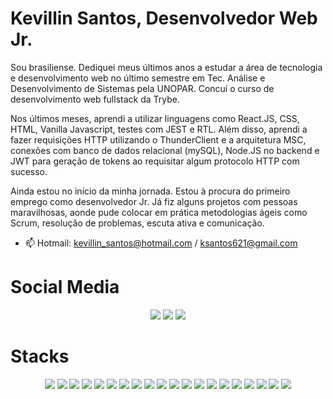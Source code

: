 <h1>Kevillin Santos, Desenvolvedor Web Jr.</h1>

Sou brasiliense. Dediquei meus últimos anos a estudar a área de tecnologia e desenvolvimento web no último semestre em Tec. Análise e Desenvolvimento de Sistemas pela UNOPAR. Concuí o curso de desenvolvimento web fullstack da Trybe.

Nos últimos meses, aprendi a utilizar linguagens como React.JS, CSS, HTML, Vanilla Javascript, testes com JEST e RTL. Além disso, aprendi a fazer requisições HTTP utilizando o ThunderClient e a arquitetura MSC, conexões com banco de dados relacional (mySQL), Node.JS no backend e JWT para geração de tokens ao requisitar algum protocolo HTTP com sucesso.

Ainda estou no início da minha jornada. Estou à procura do primeiro emprego como desenvolvedor Jr. Já fiz alguns projetos com pessoas maravilhosas, aonde pude colocar em prática metodologias ágeis como Scrum, resolução de problemas, escuta ativa e comunicação.

- 📫 Hotmail: kevillin_santos@hotmail.com / ksantos621@gmail.com<br>

<h1>Social Media</h1>
<div class="social-media" align="center">
<a href="mailto:ksantos621@gmail.com" target="_blank"><img src="https://img.shields.io/badge/Gmail-D14836?style=for-the-badge&logo=gmail&logoColor=white"/></a>
<a href="https://www.linkedin.com/in/kevillinsantos/" target="_blank"><img src="https://img.shields.io/badge/linkedin-%230077B5.svg?style=for-the-badge&logo=linkedin&logoColor=white"/></a>
<a href="https://wa.me/5561982788831" target="_blank"><img src="https://img.shields.io/badge/WhatsApp-25D366?style=for-the-badge&logo=whatsapp&logoColor=white"/></a>
</div>

<h1>Stacks</h1>
<div class="logos" align="center">
<img src="https://img.shields.io/badge/mysql-%2300f.svg?style=for-the-badge&logo=mysql&logoColor=white"/>
<img src="https://img.shields.io/badge/express.js-%23404d59.svg?style=for-the-badge&logo=express&logoColor=%2361DAFB"/>
<img src="https://img.shields.io/badge/express.js-%23404d59.svg?style=for-the-badge&logo=express&logoColor=%2361DAFB"/>
<img src="https://img.shields.io/badge/node.js-6DA55F?style=for-the-badge&logo=node.js&logoColor=white"/>
<img src="https://img.shields.io/badge/NODEMON-%23323330.svg?style=for-the-badge&logo=nodemon&logoColor=%BBDEAD"/>
<img src="https://img.shields.io/badge/react-%2320232a.svg?style=for-the-badge&logo=react&logoColor=%2361DAFB"/>   
<img src="https://img.shields.io/badge/React_Router-CA4245?style=for-the-badge&logo=react-router&logoColor=white"/>
<img src="https://img.shields.io/badge/Visual%20Studio%20Code-0078d7.svg?style=for-the-badge&logo=visual-studio-code&logoColor=white"/>
<img src="https://img.shields.io/badge/css3-%231572B6.svg?style=for-the-badge&logo=css3&logoColor=white"/>    
<img src="https://img.shields.io/badge/html5-%23E34F26.svg?style=for-the-badge&logo=html5&logoColor=white"/>   
<img src="https://img.shields.io/badge/javascript-%23323330.svg?style=for-the-badge&logo=javascript&logoColor=%23F7DF1E"/>   
<img src="https://img.shields.io/badge/React_Router-CA4245?style=for-the-badge&logo=react-router&logoColor=white"/>   
<img src="https://img.shields.io/badge/Ubuntu-E95420?style=for-the-badge&logo=ubuntu&logoColor=white"/>   
<img src="https://img.shields.io/badge/Windows-0078D6?style=for-the-badge&logo=windows&logoColor=white"/>   
<img src="https://img.shields.io/badge/Sequelize-52B0E7?style=for-the-badge&logo=Sequelize&logoColor=white"/>   
<img src="https://img.shields.io/badge/ESLint-4B3263?style=for-the-badge&logo=eslint&logoColor=white"/>   
<img src="https://img.shields.io/badge/-jest-%23C21325?style=for-the-badge&logo=jest&logoColor=white"/>   
<img src="https://img.shields.io/badge/-mocha-%238D6748?style=for-the-badge&logo=mocha&logoColor=white"/>   
<img src="https://img.shields.io/badge/github-%23121011.svg?style=for-the-badge&logo=github&logoColor=white"/>   
<img src="https://img.shields.io/badge/git-%23F05033.svg?style=for-the-badge&logo=git&logoColor=white"/>  
</div>
